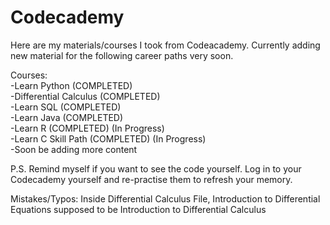 # Codecademy
Here are my materials/courses I took from Codeacademy.
Currently adding new material for the following career paths very soon. <br />

Courses:<br />
-Learn Python (COMPLETED) <br />
-Differential Calculus (COMPLETED) <br />
-Learn SQL (COMPLETED) <br />
-Learn Java (COMPLETED) <br />
-Learn R (COMPLETED) (In Progress) <br />
-Learn C Skill Path (COMPLETED) (In Progress) <br />
-Soon be adding more content <br />


P.S. Remind myself if you want to see the code yourself. 
Log in to your Codecademy yourself and re-practise them to refresh your memory.

Mistakes/Typos: Inside Differential Calculus File, Introduction to Differential Equations supposed to be Introduction to Differential Calculus
